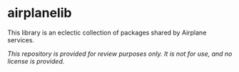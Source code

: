 # airplanelib

This library is an eclectic collection of packages shared by Airplane services.

_This repository is provided for review purposes only. It is not for use, and no license is provided._
